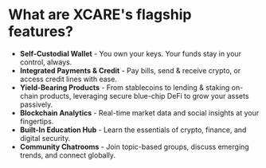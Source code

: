# What are XCARE's flagship features?

* **Self-Custodial Wallet** - You own your keys. Your funds stay in your control, always.
* **Integrated Payments & Credit** - Pay bills, send & receive crypto, or access credit lines with ease.
* **Yield-Bearing Products** - From stablecoins to lending & staking on-chain products, leveraging secure blue-chip DeFi to grow your assets passively.
* **Blockchain Analytics** - Real-time market data and social insights at your fingertips.
* **Built-In Education Hub** - Learn the essentials of crypto, finance, and digital security.
* **Community Chatrooms** - Join topic-based groups, discuss emerging trends, and connect globally.
